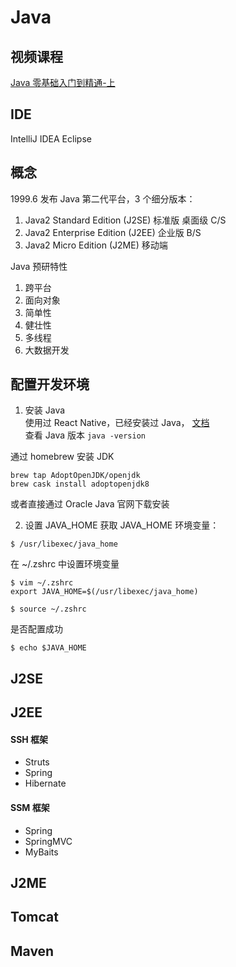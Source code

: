 # Java

## 视频课程

[Java 零基础入门到精通-上](https://ke.qq.com/course/375599?taid=2866267900197679)

## IDE

IntelliJ IDEA
Eclipse

## 概念

1999.6 发布 Java 第二代平台，3 个细分版本：

1. Java2 Standard Edition (J2SE) 标准版 桌面级 C/S
2. Java2 Enterprise Edition (J2EE) 企业版 B/S
3. Java2 Micro Edition (J2ME) 移动端

Java 预研特性

1. 跨平台
2. 面向对象
3. 简单性
4. 健壮性
5. 多线程
6. 大数据开发

## 配置开发环境

1. 安装 Java  
   使用过 React Native，已经安装过 Java， [文档](http://facebook.github.io/react-native/docs/getting-started)  
   查看 Java 版本 `java -version`

通过 homebrew 安装 JDK

```
brew tap AdoptOpenJDK/openjdk
brew cask install adoptopenjdk8
```

或者直接通过 Oracle Java 官网下载安装

2. 设置 JAVA_HOME
   获取 JAVA_HOME 环境变量：

```
$ /usr/libexec/java_home
```

在 ~/.zshrc 中设置环境变量

```
$ vim ~/.zshrc
export JAVA_HOME=$(/usr/libexec/java_home)

$ source ~/.zshrc
```

是否配置成功

```
$ echo $JAVA_HOME
```

## J2SE

## J2EE

#### SSH 框架

- Struts
- Spring
- Hibernate

#### SSM 框架

- Spring
- SpringMVC
- MyBaits

## J2ME

## Tomcat

## Maven
